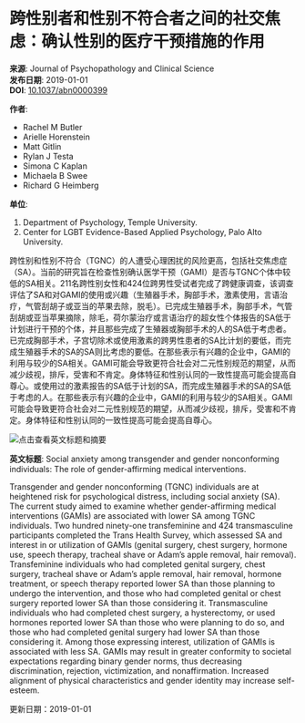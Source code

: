 # 跨性别者和性别不符合者之间的社交焦虑：确认性别的医疗干预措施的作用

**来源**: Journal of Psychopathology and Clinical Science  
**发布日期**: 2019-01-01  
**DOI**: [10.1037/abn0000399](https://www.x-mol.com/ref/1661)  

**作者**:  
- Rachel M Butler  
- Arielle Horenstein  
- Matt Gitlin  
- Rylan J Testa  
- Simona C Kaplan  
- Michaela B Swee  
- Richard G Heimberg  

**单位**:  
1. Department of Psychology, Temple University.  
2. Center for LGBT Evidence-Based Applied Psychology, Palo Alto University.  

跨性别和性别不符合（TGNC）的人遭受心理困扰的风险更高，包括社交焦虑症（SA）。当前的研究旨在检查性别确认医学干预（GAMI）是否与TGNC个体中较低的SA相关。211名跨性别女性和424位跨男性受试者完成了跨健康调查，该调查评估了SA和对GAMI的使用或兴趣（生殖器手术，胸部手术，激素使用，言语治疗，气管刮胡子或亚当的苹果去除，脱毛）。已完成生殖器手术，胸部手术，气管刮胡或亚当苹果摘除，除毛，荷尔蒙治疗或言语治疗的超女性个体报告的SA低于计划进行干预的个体，并且那些完成了生殖器或胸部手术的人的SA低于考虑者。已完成胸部手术，子宫切除术或使用激素的跨男性患者的SA比计划的要低，而完成生殖器手术的SA的SA则比考虑的要低。在那些表示有兴趣的企业中，GAMI的利用与较少的SA相关。GAMI可能会导致更符合社会对二元性别规范的期望，从而减少歧视，排斥，受害和不肯定。身体特征和性别认同的一致性提高可能会提高自尊心。或使用过的激素报告的SA低于计划的SA，而完成生殖器手术的SA的SA低于考虑的人。在那些表示有兴趣的企业中，GAMI的利用与较少的SA相关。GAMI可能会导致更符合社会对二元性别规范的期望，从而减少歧视，排斥，受害和不肯定。身体特征和性别认同的一致性提高可能会提高自尊心。

![点击查看英文标题和摘要](https://scdn.x-mol.com/jcss/images/paperTranslation.png)

**英文标题**: Social anxiety among transgender and gender nonconforming individuals: The role of gender-affirming medical interventions.  

Transgender and gender nonconforming (TGNC) individuals are at heightened risk for psychological distress, including social anxiety (SA). The current study aimed to examine whether gender-affirming medical interventions (GAMIs) are associated with lower SA among TGNC individuals. Two hundred ninety-one transfeminine and 424 transmasculine participants completed the Trans Health Survey, which assessed SA and interest in or utilization of GAMIs (genital surgery, chest surgery, hormone use, speech therapy, tracheal shave or Adam’s apple removal, hair removal). Transfeminine individuals who had completed genital surgery, chest surgery, tracheal shave or Adam’s apple removal, hair removal, hormone treatment, or speech therapy reported lower SA than those planning to undergo the intervention, and those who had completed genital or chest surgery reported lower SA than those considering it. Transmasculine individuals who had completed chest surgery, a hysterectomy, or used hormones reported lower SA than those who were planning to do so, and those who had completed genital surgery had lower SA than those considering it. Among those expressing interest, utilization of GAMIs is associated with less SA. GAMIs may result in greater conformity to societal expectations regarding binary gender norms, thus decreasing discrimination, rejection, victimization, and nonaffirmation. Increased alignment of physical characteristics and gender identity may increase self-esteem.

更新日期：2019-01-01